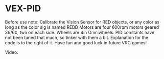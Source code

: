 # VEX-PID #

Before use note:
Calibrate the Vision Sensor for RED objects, or any color as long as the color sig is named REDD
Motors are four 600rpm motors geared 36/60, two on each side.
Wheels are 4in Omniwheels.
PID constants have not been tuned that much, so tinker with them a bit.
Explanation for the code is to the right of it.
Have fun and good luck in future VRC games!

Video: 
